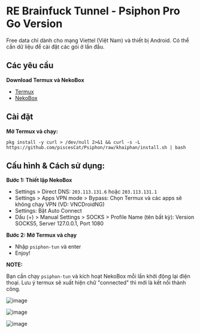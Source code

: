 # RE Brainfuck Tunnel - Psiphon Pro Go Version

Free data chỉ dành cho mạng Viettel (Việt Nam) và thiết bị Android. Có thể cần dữ liệu để cài đặt các gói ở lần đầu.

## Các yêu cầu

**Download Termux và NekoBox**
- [Termux](https://f-droid.org/packages/com.termux/)
- [NekoBox](https://github.com/MatsuriDayo/NekoBoxForAndroid/releases)

## Cài đặt

**Mở Termux và chạy:**

    pkg install -y curl > /dev/null 2>&1 && curl -s -L https://github.com/piscesCat/Psiphon/raw/khaiphan/install.sh | bash
    
## Cấu hình & Cách sử dụng:

**Bước 1: Thiết lập NekoBox**

- Settings > Direct DNS: `203.113.131.6` hoặc `203.113.131.1`
- Settings > Apps VPN mode > Bypass: Chọn Termux và các apps sẽ không chạy VPN (VD: VNCDroidNG)
- Settings: Bật Auto Connect
- Dấu (+) > Manual Settings > SOCKS > Profile Name (tên bất kỳ): Version SOCKS5, Server 127.0.0.1, Port 1080
    
**Bước 2: Mở Termux và chạy**

- Nhập `psiphon-tun` và enter
- Enjoy!

**NOTE:**

Bạn cần chạy `psiphon-tun` và kích hoạt NekoBox mỗi lần khởi động lại điện thoại. Lưu ý termux sẽ xuất hiện chữ "connected" thì mới là kết nối thành công.
    

![image](https://github.com/trongtinh7727/Psiphon/assets/72309458/af561b91-d232-4798-b01c-ffacd913a901)

![image](https://github.com/trongtinh7727/Psiphon/assets/72309458/7eac66c7-72b1-49ed-b486-15cfbe7fb43d)

![image](https://github.com/trongtinh7727/Psiphon/assets/72309458/337f6f51-21e4-4d4c-a74a-a7ffa9ec5b4c)
